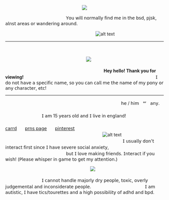 <p align="center">
  <img src="https://media.discordapp.net/attachments/1062106972398309499/1296792484776513568/Untitled152_20241018121015.png?ex=671a2b1d&is=6718d99d&hm=a1dfbb8fd0cb5199a80ee1eab090b70a73e1d7550d4c676a97cba8449af08591&=&format=webp&quality=lossless&width=614&height=614" />
</p>

ㅤㅤㅤㅤㅤㅤㅤㅤㅤㅤㅤㅤㅤㅤㅤ𝖸𝗈𝗎 𝗐𝗂𝗅𝗅 𝗇𝗈𝗋𝗆𝖺𝗅𝗅𝗒 𝖿𝗂𝗇𝖽 𝗆𝖾 𝗂𝗇 𝗍𝗁𝖾 𝖻𝗌𝖽, 𝗉𝗃𝗌𝗄, 𝖺𝗅𝗇𝗌𝗍 𝖺𝗋𝖾𝖺𝗌 𝗈𝗋 𝗐𝖺𝗇𝖽𝖾𝗋𝗂𝗇𝗀 𝖺𝗋𝗈𝗎𝗇𝖽.

ㅤㅤㅤㅤㅤㅤㅤ ㅤㅤㅤㅤㅤㅤㅤㅤㅤㅤㅤㅤㅤㅤㅤ![alt text](https://komarev.com/ghpvc/?username=maenoakii&color=orange&label=Personal+Viewers+!+Your+Count+Number+:)
_________________

ㅤ<p align="center">
  ㅤㅤ<img src="https://i.pinimg.com/originals/cf/0c/0b/cf0c0b4a5959612f02ebc4bd02798ca1.gif" />
</p>

ㅤㅤㅤㅤㅤㅤㅤ ㅤㅤㅤㅤㅤㅤㅤㅤㅤㅤㅤㅤㅤㅤㅤㅤㅤ**Hey hello! Thank you for viewing!**
ㅤㅤㅤㅤㅤㅤㅤ ㅤㅤㅤㅤㅤㅤㅤㅤㅤㅤㅤㅤㅤㅤㅤㅤㅤㅤㅤㅤㅤㅤㅤㅤㅤ𝖨 𝖽𝗈 𝗇𝗈𝗍 𝗁𝖺𝗏𝖾 𝖺 𝗌𝗉𝖾𝖼𝗂𝖿𝗂𝖼 𝗇𝖺𝗆𝖾, 𝗌𝗈 𝗒𝗈𝗎 𝖼𝖺𝗇 𝖼𝖺𝗅𝗅 𝗆𝖾
𝗍𝗁𝖾 𝗇𝖺𝗆𝖾 𝗈𝖿 𝗆𝗒 𝗉𝗈𝗇𝗒 𝗈𝗋 𝖺𝗇𝗒 𝖼𝗁𝖺𝗋𝖺𝖼𝗍𝖾𝗋, 𝖾𝗍𝖼!

_________________
ㅤㅤㅤㅤㅤㅤㅤ ㅤㅤㅤㅤㅤㅤㅤㅤㅤㅤㅤㅤㅤㅤㅤㅤㅤㅤㅤ ㅤㅤ𝗁𝖾 / 𝗁𝗂𝗆ㅤᵒʳㅤ𝖺𝗇𝗒.
ㅤㅤㅤㅤㅤㅤㅤ ㅤㅤㅤㅤㅤㅤㅤㅤㅤㅤㅤㅤㅤㅤㅤㅤㅤㅤㅤ ㅤㅤㅤㅤㅤㅤㅤㅤㅤㅤㅤㅤㅤㅤㅤㅤㅤㅤㅤㅤㅤ𝖨 𝖺𝗆 15 𝗒𝖾𝖺𝗋𝗌 𝗈𝗅𝖽 𝖺𝗇𝖽 𝖨 𝗅𝗂𝗏𝖾 𝗂𝗇 𝖾𝗇𝗀𝗅𝖺𝗇𝖽!
ㅤㅤㅤㅤㅤㅤㅤ ㅤㅤㅤㅤㅤㅤㅤㅤㅤㅤㅤㅤㅤㅤㅤㅤㅤㅤㅤ ㅤㅤㅤㅤ ㅤㅤㅤ ㅤㅤㅤㅤㅤ ㅤㅤㅤㅤ ㅤ[𝖼𝖺𝗋𝗋𝖽](https://poetsown.carrd.co/)ㅤㅤ[𝗉𝗋𝗇𝗌 𝗉𝖺𝗀𝖾](https://pronouns.cc/@satosugus)ㅤㅤ[𝗉𝗂𝗇𝗍𝖾𝗋𝖾𝗌𝗍](https://uk.pinterest.com/startourist/)
ㅤㅤㅤㅤㅤㅤㅤㅤㅤㅤㅤㅤㅤㅤㅤㅤㅤㅤㅤㅤㅤㅤㅤㅤㅤㅤㅤㅤㅤㅤㅤㅤㅤㅤㅤㅤㅤㅤㅤㅤㅤㅤㅤㅤㅤ![alt text](https://i.ibb.co/nfMqvzn/IMG-5597.gif)
ㅤㅤㅤㅤㅤㅤㅤㅤㅤㅤㅤㅤㅤㅤㅤㅤㅤㅤㅤㅤㅤㅤㅤㅤㅤㅤㅤㅤㅤㅤㅤㅤㅤㅤㅤㅤㅤㅤㅤ𝖨 𝗎𝗌𝗎𝖺𝗅𝗅𝗒 𝖽𝗈𝗇'𝗍 𝗂𝗇𝗍𝖾𝗋𝖺𝖼𝗍 𝖿𝗂𝗋𝗌𝗍 𝗌𝗂𝗇𝖼𝖾 𝖨 𝗁𝖺𝗏𝖾 𝗌𝖾𝗏𝖾𝗋𝖾 𝗌𝗈𝖼𝗂𝖺𝗅 𝖺𝗇𝗑𝗂𝖾𝗍𝗒,
ㅤㅤㅤㅤㅤㅤㅤㅤㅤㅤㅤㅤㅤㅤㅤㅤㅤㅤㅤㅤㅤㅤㅤㅤㅤㅤㅤㅤ𝖻𝗎𝗍 𝖨 𝗅𝗈𝗏𝖾 𝗆𝖺𝗄𝗂𝗇𝗀 𝖿𝗋𝗂𝖾𝗇𝖽𝗌. 𝖨𝗇𝗍𝖾𝗋𝖺𝖼𝗍 𝗂𝖿 𝗒𝗈𝗎 𝗐𝗂𝗌𝗁! (𝖯𝗅𝖾𝖺𝗌𝖾 𝗐𝗁𝗂𝗌𝗉𝖾𝗋 𝗂𝗇 𝗀𝖺𝗆𝖾 𝗍𝗈 𝗀𝖾𝗍 𝗆𝗒 𝖺𝗍𝗍𝖾𝗇𝗍𝗂𝗈𝗇.)

<p align="center">
  ㅤㅤㅤㅤ<img src="https://media.discordapp.net/attachments/1062106972398309499/1298757523490340927/tumblr_5ebb6a24417e922ce1db2eb94c10b425_be48229a_640.webp?ex=671ab9b3&is=67196833&hm=85e0f27f8aeebd78d1530712ec3f61365607e7b7105a59c0e6f57c31bdd3a319&=&animated=true" />
</p>

ㅤㅤㅤㅤㅤㅤㅤㅤㅤ𝖨 𝖼𝖺𝗇𝗇𝗈𝗍 𝗁𝖺𝗇𝖽𝗅𝖾 𝗆𝖺𝗃𝗈𝗋𝗅𝗒 𝖽𝗋𝗒 𝗉𝖾𝗈𝗉𝗅𝖾, 𝗍𝗈𝗑𝗂𝖼, 𝗈𝗏𝖾𝗋𝗅𝗒 𝗃𝗎𝖽𝗀𝖾𝗆𝖾𝗇𝗍𝖺𝗅 𝖺𝗇𝖽 𝗂𝗇𝖼𝗈𝗇𝗌𝗂𝖽𝖾𝗋𝖺𝗍𝖾 𝗉𝖾𝗈𝗉𝗅𝖾.
ㅤㅤㅤㅤㅤㅤㅤㅤㅤㅤㅤㅤㅤ𝖨 𝖺𝗆 𝖺𝗎𝗍𝗂𝗌𝗍𝗂𝖼, 𝖨 𝗁𝖺𝗏𝖾 𝗍𝗂𝖼𝗌/𝗍𝗈𝗎𝗋𝖾𝗍𝗍𝖾𝗌 𝖺𝗇𝖽 𝖺 𝗁𝗂𝗀𝗁 𝗉𝗈𝗌𝗌𝗂𝖻𝗂𝗅𝗂𝗍𝗒 𝗈𝖿 𝖺𝖽𝗁𝖽 𝖺𝗇𝖽 𝖻𝗉𝖽.
